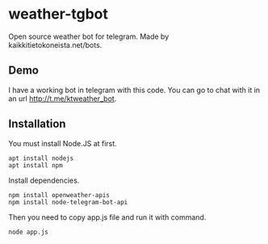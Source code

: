 # weather-tgbot
Open source weather bot for telegram. Made by kaikkitietokoneista.net/bots.

## Demo

I have a working bot in telegram with this code. You can go to chat with it in an url http://t.me/ktweather_bot.

## Installation

You must install Node.JS at first.


```console
apt install nodejs 
apt install npm

```

Install dependencies.


```console
npm install openweather-apis
npm install node-telegram-bot-api

```

Then you need to copy app.js file and run it with command.

```console
node app.js

```
